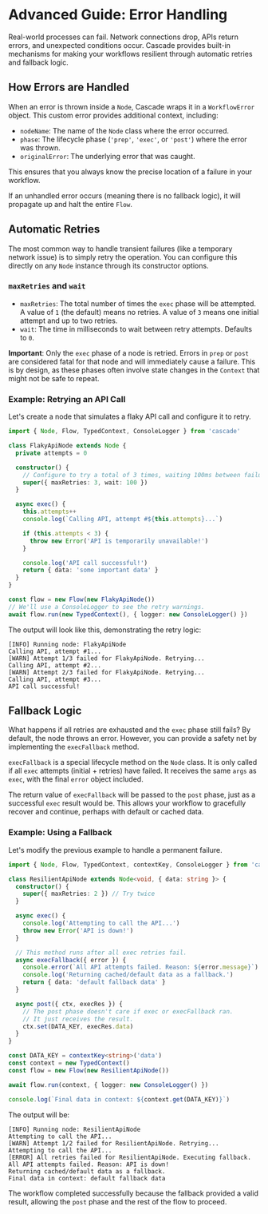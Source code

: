 # Advanced Guide: Error Handling

Real-world processes can fail. Network connections drop, APIs return errors, and unexpected conditions occur. Cascade provides built-in mechanisms for making your workflows resilient through automatic retries and fallback logic.

## How Errors are Handled

When an error is thrown inside a `Node`, Cascade wraps it in a `WorkflowError` object. This custom error provides additional context, including:

- `nodeName`: The name of the `Node` class where the error occurred.
- `phase`: The lifecycle phase (`'prep'`, `'exec'`, or `'post'`) where the error was thrown.
- `originalError`: The underlying error that was caught.

This ensures that you always know the precise location of a failure in your workflow.

If an unhandled error occurs (meaning there is no fallback logic), it will propagate up and halt the entire `Flow`.

## Automatic Retries

The most common way to handle transient failures (like a temporary network issue) is to simply retry the operation. You can configure this directly on any `Node` instance through its constructor options.

### `maxRetries` and `wait`

- `maxRetries`: The total number of times the `exec` phase will be attempted. A value of `1` (the default) means no retries. A value of `3` means one initial attempt and up to two retries.
- `wait`: The time in milliseconds to wait between retry attempts. Defaults to `0`.

**Important**: Only the `exec` phase of a node is retried. Errors in `prep` or `post` are considered fatal for that node and will immediately cause a failure. This is by design, as these phases often involve state changes in the `Context` that might not be safe to repeat.

### Example: Retrying an API Call

Let's create a node that simulates a flaky API call and configure it to retry.

```typescript
import { Node, Flow, TypedContext, ConsoleLogger } from 'cascade'

class FlakyApiNode extends Node {
  private attempts = 0

  constructor() {
    // Configure to try a total of 3 times, waiting 100ms between failures.
    super({ maxRetries: 3, wait: 100 })
  }

  async exec() {
    this.attempts++
    console.log(`Calling API, attempt #${this.attempts}...`)

    if (this.attempts < 3) {
      throw new Error('API is temporarily unavailable!')
    }

    console.log('API call successful!')
    return { data: 'some important data' }
  }
}

const flow = new Flow(new FlakyApiNode())
// We'll use a ConsoleLogger to see the retry warnings.
await flow.run(new TypedContext(), { logger: new ConsoleLogger() })
```

The output will look like this, demonstrating the retry logic:

```
[INFO] Running node: FlakyApiNode
Calling API, attempt #1...
[WARN] Attempt 1/3 failed for FlakyApiNode. Retrying...
Calling API, attempt #2...
[WARN] Attempt 2/3 failed for FlakyApiNode. Retrying...
Calling API, attempt #3...
API call successful!
```

## Fallback Logic

What happens if all retries are exhausted and the `exec` phase still fails? By default, the node throws an error. However, you can provide a safety net by implementing the `execFallback` method.

`execFallback` is a special lifecycle method on the `Node` class. It is only called if all `exec` attempts (initial + retries) have failed. It receives the same `args` as `exec`, with the final `error` object included.

The return value of `execFallback` will be passed to the `post` phase, just as a successful `exec` result would be. This allows your workflow to gracefully recover and continue, perhaps with default or cached data.

### Example: Using a Fallback

Let's modify the previous example to handle a permanent failure.

```typescript
import { Node, Flow, TypedContext, contextKey, ConsoleLogger } from 'cascade'

class ResilientApiNode extends Node<void, { data: string }> {
  constructor() {
    super({ maxRetries: 2 }) // Try twice
  }

  async exec() {
    console.log('Attempting to call the API...')
    throw new Error('API is down!')
  }

  // This method runs after all exec retries fail.
  async execFallback({ error }) {
    console.error(`All API attempts failed. Reason: ${error.message}`)
    console.log('Returning cached/default data as a fallback.')
    return { data: 'default fallback data' }
  }

  async post({ ctx, execRes }) {
    // The post phase doesn't care if exec or execFallback ran.
    // It just receives the result.
    ctx.set(DATA_KEY, execRes.data)
  }
}

const DATA_KEY = contextKey<string>('data')
const context = new TypedContext()
const flow = new Flow(new ResilientApiNode())

await flow.run(context, { logger: new ConsoleLogger() })

console.log(`Final data in context: ${context.get(DATA_KEY)}`)
```

The output will be:

```
[INFO] Running node: ResilientApiNode
Attempting to call the API...
[WARN] Attempt 1/2 failed for ResilientApiNode. Retrying...
Attempting to call the API...
[ERROR] All retries failed for ResilientApiNode. Executing fallback.
All API attempts failed. Reason: API is down!
Returning cached/default data as a fallback.
Final data in context: default fallback data
```

The workflow completed successfully because the fallback provided a valid result, allowing the `post` phase and the rest of the flow to proceed.
